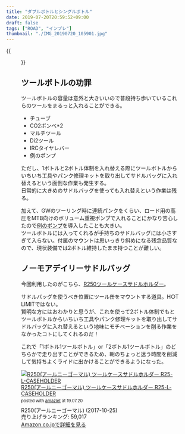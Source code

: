 ```yaml
---
title: "ダブルボトルとシングルボトル"
date: 2019-07-20T20:59:52+09:00
draft: false
tags: ["ROAD", "インプレ"]
thumbnail: "./IMG_20190720_105901.jpg"
---
```

{{<figure src="./IMG_20190720_105901.jpg">}}
## ツールボトルの功罪

ツールボトルの容量は意外と大きいいので普段持ち歩いているこれらのツールをまるっと入れることができる。

- チューブ
- CO2ボンベ*2
- マルチツール
- Di2ツール
- IRCタイヤレバー
- 例のポンプ

ただし、1ボトルと2ボトル体制を入れ替える際にツールボトルからいちいち工具やパンク修理キットを取り出してサドルバッグに入れ替えるという面倒な作業も発生する。  
日常的に大きめのサドルバッグを使っても入れ替えという作業は残る。

加えて、GWのツーリング時に連続パンクをくらい、ロード用の高圧をMTB向けのボリューム重視ポンプで入れることにかなり苦心したので[例のポンプ](https://amzn.to/2Lh5aba)を導入したことも大きい。  
ツールボトルには入ってくれるが手持ちのサドルバッグには小さすぎて入らない。付属のマウントは思いっきり斜めになる残念品質なので、現状装備では2ボトル維持したまま持つことが難しい。

## ノーモアデイリーサドルバッグ

今回利用したのがこちら、[R250ツールケースサドルホルダー](https://amzn.to/2NKJczd)。

サドルバッグを使うべき位置にツール缶をマウントする道具。H○T LIMITではない。  
賢明な方にはおわかりと思うが、これを使って2ボトル体制でもとツールボトルからいちいち工具やパンク修理キットを取り出してサドルバッグに入れ替えるという地味にモチベーションを削る作業をなかったコトにしてくれるのだ！

これで「1ボトル1ツールボトル」or「2ボトル1ツールボトル」のどちらかで走り出すことができるため、朝のちょっと迷う時間を削減して気持ちよくライドに出かけることができるようになった。

<div class="amazlet-box" style="margin-bottom:0px;"><div class="amazlet-image" style="float:left;margin:0px 12px 1px 0px;"><a href="http://www.amazon.co.jp/exec/obidos/ASIN/B075ZPVWVL/gensobunya-22/ref=nosim/" name="amazletlink" target="_blank"><img src="https://images-fe.ssl-images-amazon.com/images/I/41PzzeEfg7L._SL160_.jpg" alt="R250(アールニーゴーマル) ツールケースサドルホルダー R25-L-CASEHOLDER" style="border: none;" /></a></div><div class="amazlet-info" style="line-height:120%; margin-bottom: 10px"><div class="amazlet-name" style="margin-bottom:10px;line-height:120%"><a href="http://www.amazon.co.jp/exec/obidos/ASIN/B075ZPVWVL/gensobunya-22/ref=nosim/" name="amazletlink" target="_blank">R250(アールニーゴーマル) ツールケースサドルホルダー R25-L-CASEHOLDER</a><div class="amazlet-powered-date" style="font-size:80%;margin-top:5px;line-height:120%">posted with <a href="http://www.amazlet.com/" title="amazlet" target="_blank">amazlet</a> at 19.07.20</div></div><div class="amazlet-detail">R250(アールニーゴーマル) (2017-10-25)<br />売り上げランキング: 59,017<br /></div><div class="amazlet-sub-info" style="float: left;"><div class="amazlet-link" style="margin-top: 5px"><a href="http://www.amazon.co.jp/exec/obidos/ASIN/B075ZPVWVL/gensobunya-22/ref=nosim/" name="amazletlink" target="_blank">Amazon.co.jpで詳細を見る</a></div></div></div><div class="amazlet-footer" style="clear: left"></div></div>
